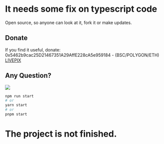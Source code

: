 # It needs some fix on typescript code
Open source, so anyone can look at it, fork it or make updates.<br>


## Donate
If you find it useful, donate:<br>
0x5462b9cac25D21467351A29AffE228cA5e959184 - (BSC/POLYGON/ETH)<br>
[LIVEPIX](https://livepix.gg/0xgallo)<br>


## Any Question?
<a href="https://discord.gg/rPXc3hURCr" target="_blank"><img src="https://discordapp.com/api/guilds/549714552007295006/widget.png"></a>


```bash
npm run start
# or
yarn start
# or
pnpm start
```

# The project is not finished.
